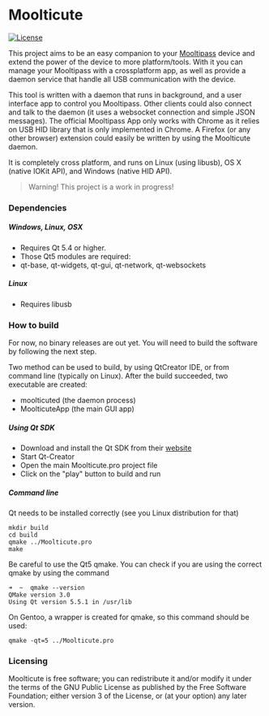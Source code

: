 Moolticute
==========

[![License](https://img.shields.io/badge/license-GPLv3%2B-blue.svg)](http://www.gnu.org/licenses/gpl.html)

This project aims to be an easy companion to your [Mooltipass](http://www.themooltipass.com) device and extend
the power of the device to more platform/tools.
With it you can manage your Mooltipass with a crossplatform app, as well as provide a daemon service that
handle all USB communication with the device.

This tool is written with a daemon that runs in background, and a user interface app to control you Mooltipass.
Other clients could also connect and talk to the daemon (it uses a websocket connection and simple JSON messages).
The official Mooltipass App only works with Chrome as it relies on USB HID library that is only implemented in Chrome.
A Firefox (or any other browser) extension could easily be written by using the Moolticute daemon.

It is completely cross platform, and runs on Linux (using libusb), OS X (native IOKit API), and Windows (native HID API).

> Warning! This project is a work in progress!

### Dependencies

##### Windows, Linux, OSX
 - Requires Qt 5.4 or higher.
 - Those Qt5 modules are required:
  - qt-base, qt-widgets, qt-gui, qt-network, qt-websockets

##### Linux
 - Requires libusb

### How to build

For now, no binary releases are out yet. You will need to build the software by following the next step.

Two method can be used to build, by using QtCreator IDE, or from command line (typically on Linux). After the build succeeded, two executable are created:
 - moolticuted (the daemon process)
 - MoolticuteApp (the main GUI app)

##### Using Qt SDK

 - Download and install the Qt SDK from their [website](http://qt.io)
 - Start Qt-Creator
 - Open the main Moolticute.pro project file
 - Click on the "play" button to build and run

##### Command line

Qt needs to be installed correctly (see you Linux distribution for that)

```
mkdir build
cd build
qmake ../Moolticute.pro
make
```

Be careful to use the Qt5 qmake. You can check if you are using the correct qmake by using the command
```
➜  ~  qmake --version
QMake version 3.0
Using Qt version 5.5.1 in /usr/lib
```

On Gentoo, a wrapper is created for qmake, so this command should be used:
```
qmake -qt=5 ../Moolticute.pro
```

### Licensing

Moolticute is free software; you can redistribute it and/or modify it under the terms of the GNU Public License as published by the Free Software Foundation; either version 3 of the License, or (at your option) any later version.

